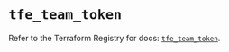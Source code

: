 # `tfe_team_token`

Refer to the Terraform Registry for docs: [`tfe_team_token`](https://registry.terraform.io/providers/hashicorp/tfe/0.67.1/docs/resources/team_token).
